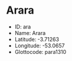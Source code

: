 # Arara

* ID: ara 
* Name: Arara 
* Latitude: -3.71263 
* Longitude: -53.0657 
* Glottocode: para1310